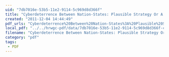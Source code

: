 ```yaml
---
uid: "7db7016e-53b5-11e2-9114-5c969d8d366f"
title: "Cyberdeterrence Between Nation-States: Plausible Strategy Or A Pipe Dream?"
created: "2011-12-04 14:44:49"
pdf_urls: "Cyberdeterrence%20Between%20Nation-States%3A%20Plausible%20Strategy%20Or%20A%20Pipe%20Dream?.resources/GetTRDoc.pdf"
local_pdf: "../../hrwgc-pdf/data/7db7016e-53b5-11e2-9114-5c969d8d366f-cyberdeterrence-between-nation-states-plausible-strategy-or-a-pipe-dream.pdf"
filename: "Cyberdeterrence Between Nation-States: Plausible Strategy Or A Pipe Dream?.html"
category: "pdf"
tags: 
 - PDF
---
```

